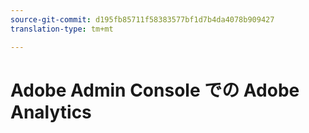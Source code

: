```yaml
---
source-git-commit: d195fb85711f58383577bf1d7b4da4078b909427
translation-type: tm+mt

---
```

# Adobe Admin Console での Adobe Analytics
